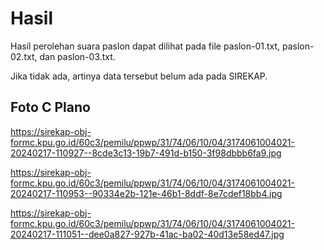 # Hasil

Hasil perolehan suara paslon dapat dilihat pada file paslon-01.txt, paslon-02.txt, dan paslon-03.txt.

Jika tidak ada, artinya data tersebut belum ada pada SIREKAP.

## Foto C Plano

https://sirekap-obj-formc.kpu.go.id/60c3/pemilu/ppwp/31/74/06/10/04/3174061004021-20240217-110927--8cde3c13-19b7-491d-b150-3f98dbbb6fa9.jpg

https://sirekap-obj-formc.kpu.go.id/60c3/pemilu/ppwp/31/74/06/10/04/3174061004021-20240217-110953--90334e2b-121e-46b1-8ddf-8e7cdef18bb4.jpg

https://sirekap-obj-formc.kpu.go.id/60c3/pemilu/ppwp/31/74/06/10/04/3174061004021-20240217-111051--dee0a827-927b-41ac-ba02-40d13e58ed47.jpg
